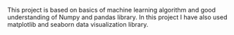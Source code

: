 This project is based on basics of machine learning algorithm and good understanding of Numpy and pandas library.
In this project I have also used matplotlib and seaborn data visualization library.
